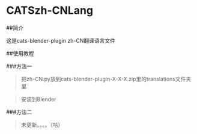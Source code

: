 # CATSzh-CNLang

##简介

这是cats-blender-plugin zh-CN翻译语言文件

##使用教程

###方法一

>把zh-CN.py放到cats-blender-plugin-X-X-X.zip里的translations文件夹里

>安装到Blender

###方法二

>未更新。。。。（咕）
